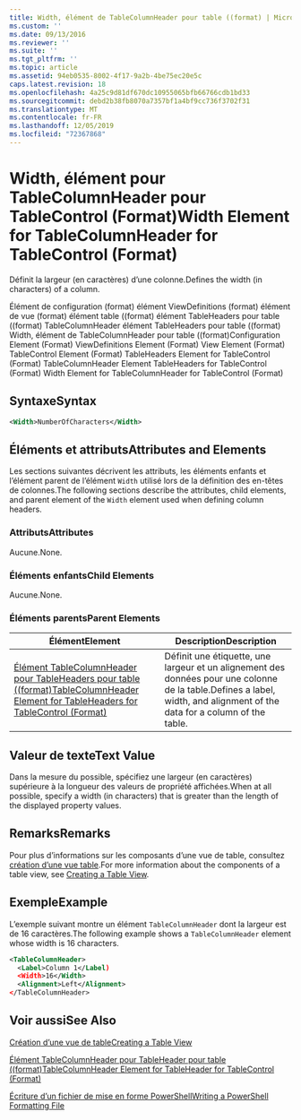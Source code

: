 ```yaml
---
title: Width, élément de TableColumnHeader pour table ((format) | Microsoft Docs
ms.custom: ''
ms.date: 09/13/2016
ms.reviewer: ''
ms.suite: ''
ms.tgt_pltfrm: ''
ms.topic: article
ms.assetid: 94eb0535-8002-4f17-9a2b-4be75ec20e5c
caps.latest.revision: 18
ms.openlocfilehash: 4a25c9d81df670dc10955065bfb66766cdb1bd33
ms.sourcegitcommit: debd2b38fb8070a7357bf1a4bf9cc736f3702f31
ms.translationtype: MT
ms.contentlocale: fr-FR
ms.lasthandoff: 12/05/2019
ms.locfileid: "72367868"
---
```

# <a name="width-element-for-tablecolumnheader-for-tablecontrol-format"></a><span data-ttu-id="f4cdc-102">Width, élément pour TableColumnHeader pour TableControl (Format)</span><span class="sxs-lookup"><span data-stu-id="f4cdc-102">Width Element for TableColumnHeader for TableControl (Format)</span></span>

<span data-ttu-id="f4cdc-103">Définit la largeur (en caractères) d’une colonne.</span><span class="sxs-lookup"><span data-stu-id="f4cdc-103">Defines the width (in characters) of a column.</span></span>

<span data-ttu-id="f4cdc-104">Élément de configuration (format) élément ViewDefinitions (format) élément de vue (format) élément table ((format) élément TableHeaders pour table ((format) TableColumnHeader élément TableHeaders pour table ((format) Width, élément de TableColumnHeader pour table ((format)</span><span class="sxs-lookup"><span data-stu-id="f4cdc-104">Configuration Element (Format) ViewDefinitions Element (Format) View Element (Format) TableControl Element (Format) TableHeaders Element for TableControl (Format) TableColumnHeader Element TableHeaders for TableControl (Format) Width Element for TableColumnHeader for TableControl (Format)</span></span>

## <a name="syntax"></a><span data-ttu-id="f4cdc-105">Syntaxe</span><span class="sxs-lookup"><span data-stu-id="f4cdc-105">Syntax</span></span>

```xml
<Width>NumberOfCharacters</Width>
```

## <a name="attributes-and-elements"></a><span data-ttu-id="f4cdc-106">Éléments et attributs</span><span class="sxs-lookup"><span data-stu-id="f4cdc-106">Attributes and Elements</span></span>

<span data-ttu-id="f4cdc-107">Les sections suivantes décrivent les attributs, les éléments enfants et l’élément parent de l’élément `Width` utilisé lors de la définition des en-têtes de colonnes.</span><span class="sxs-lookup"><span data-stu-id="f4cdc-107">The following sections describe the attributes, child elements, and parent element of the `Width` element used when defining column headers.</span></span>

### <a name="attributes"></a><span data-ttu-id="f4cdc-108">Attributs</span><span class="sxs-lookup"><span data-stu-id="f4cdc-108">Attributes</span></span>

<span data-ttu-id="f4cdc-109">Aucune.</span><span class="sxs-lookup"><span data-stu-id="f4cdc-109">None.</span></span>

### <a name="child-elements"></a><span data-ttu-id="f4cdc-110">Éléments enfants</span><span class="sxs-lookup"><span data-stu-id="f4cdc-110">Child Elements</span></span>

<span data-ttu-id="f4cdc-111">Aucune.</span><span class="sxs-lookup"><span data-stu-id="f4cdc-111">None.</span></span>

### <a name="parent-elements"></a><span data-ttu-id="f4cdc-112">Éléments parents</span><span class="sxs-lookup"><span data-stu-id="f4cdc-112">Parent Elements</span></span>

|<span data-ttu-id="f4cdc-113">Élément</span><span class="sxs-lookup"><span data-stu-id="f4cdc-113">Element</span></span>|<span data-ttu-id="f4cdc-114">Description</span><span class="sxs-lookup"><span data-stu-id="f4cdc-114">Description</span></span>|
|-------------|-----------------|
|[<span data-ttu-id="f4cdc-115">Élément TableColumnHeader pour TableHeaders pour table ((format)</span><span class="sxs-lookup"><span data-stu-id="f4cdc-115">TableColumnHeader Element for TableHeaders for TableControl (Format)</span></span>](./tablecolumnheader-element-format.md)|<span data-ttu-id="f4cdc-116">Définit une étiquette, une largeur et un alignement des données pour une colonne de la table.</span><span class="sxs-lookup"><span data-stu-id="f4cdc-116">Defines a label, width, and alignment of the data for a column of the table.</span></span>|

## <a name="text-value"></a><span data-ttu-id="f4cdc-117">Valeur de texte</span><span class="sxs-lookup"><span data-stu-id="f4cdc-117">Text Value</span></span>

<span data-ttu-id="f4cdc-118">Dans la mesure du possible, spécifiez une largeur (en caractères) supérieure à la longueur des valeurs de propriété affichées.</span><span class="sxs-lookup"><span data-stu-id="f4cdc-118">When at all possible, specify a width (in characters) that is greater than the length of the displayed property values.</span></span>

## <a name="remarks"></a><span data-ttu-id="f4cdc-119">Remarks</span><span class="sxs-lookup"><span data-stu-id="f4cdc-119">Remarks</span></span>

<span data-ttu-id="f4cdc-120">Pour plus d’informations sur les composants d’une vue de table, consultez [création d’une vue table](./creating-a-table-view.md).</span><span class="sxs-lookup"><span data-stu-id="f4cdc-120">For more information about the components of a table view, see [Creating a Table View](./creating-a-table-view.md).</span></span>

## <a name="example"></a><span data-ttu-id="f4cdc-121">Exemple</span><span class="sxs-lookup"><span data-stu-id="f4cdc-121">Example</span></span>

<span data-ttu-id="f4cdc-122">L’exemple suivant montre un élément `TableColumnHeader` dont la largeur est de 16 caractères.</span><span class="sxs-lookup"><span data-stu-id="f4cdc-122">The following example shows a `TableColumnHeader` element whose width is 16 characters.</span></span>

```xml
<TableColumnHeader>
  <Label>Column 1</Label)
  <Width>16</Width>
  <Alignment>Left</Alignment>
</TableColumnHeader>
```

## <a name="see-also"></a><span data-ttu-id="f4cdc-123">Voir aussi</span><span class="sxs-lookup"><span data-stu-id="f4cdc-123">See Also</span></span>

[<span data-ttu-id="f4cdc-124">Création d’une vue de table</span><span class="sxs-lookup"><span data-stu-id="f4cdc-124">Creating a Table View</span></span>](./creating-a-table-view.md)

[<span data-ttu-id="f4cdc-125">Élément TableColumnHeader pour TableHeader pour table ((format)</span><span class="sxs-lookup"><span data-stu-id="f4cdc-125">TableColumnHeader Element for TableHeader for TableControl (Format)</span></span>](./tablecolumnheader-element-format.md)

[<span data-ttu-id="f4cdc-126">Écriture d’un fichier de mise en forme PowerShell</span><span class="sxs-lookup"><span data-stu-id="f4cdc-126">Writing a PowerShell Formatting File</span></span>](./writing-a-powershell-formatting-file.md)
